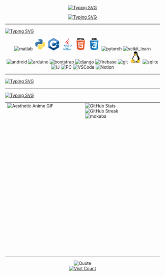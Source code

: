 <p align="center">
 <a href="https://git.io/typing-svg"><img src="https://readme-typing-svg.demolab.com?font=Permanent+Marker&size=45&duration=3000&pause=2000&center=true&vCenter=true&width=435&lines=Mamadou+Kaba+%F0%9F%8F%84%F0%9F%8F%BF%E2%80%8D%E2%99%82%EF%B8%8F" alt="Typing SVG" /></a>
</p>

<p align="center">
<a href="https://git.io/typing-svg"><img src="https://readme-typing-svg.demolab.com?font=Fira+Code&size=15&duration=3000&pause=200&color=C365FF&background=18255B2D&center=true&vCenter=true&multiline=true&repeat=false&width=575&height=75&lines=+%F0%9F%91%A8%F0%9F%8F%BE%E2%80%8D%F0%9F%92%BBPassionate+Computer+Engineering+student+with+hands-on+;++experience+in+AI%2C+Full-stack+Development%2C+and+Embedded+Systems%2C+;++always+eager+to+learn+and+innovate%F0%9F%98%8E.+" alt="Typing SVG" /></a>
</p>

---
<!-- #EB3AF6FF -->
<a href="https://git.io/typing-svg"><img src="https://readme-typing-svg.demolab.com?font=Fira+Code&size=35&duration=3000&pause=1000&color=EB3AF6&repeat=false&width=435&lines=%F0%9F%92%BB+My+Tech+Stack" alt="Typing SVG" /></a>
<!-- <h3 align="left">Languages and Tools:</h3>-->
<p align="center">  
  <img src="https://upload.wikimedia.org/wikipedia/commons/2/21/Matlab_Logo.png" alt="matlab" width="40" height="40"/> 
  <img src="https://raw.githubusercontent.com/devicons/devicon/master/icons/python/python-original.svg" alt="python" width="40" height="40"/> 
  <img src="https://raw.githubusercontent.com/devicons/devicon/master/icons/cplusplus/cplusplus-original.svg" alt="cplusplus" width="40" height="40"/> 
  <img src="https://raw.githubusercontent.com/devicons/devicon/master/icons/java/java-original.svg" alt="java" width="40" height="40"/> 
  <img src="https://raw.githubusercontent.com/devicons/devicon/master/icons/html5/html5-original-wordmark.svg" alt="html5" width="40" height="40"/> 
  <img src="https://raw.githubusercontent.com/devicons/devicon/master/icons/css3/css3-original-wordmark.svg" alt="css3" width="40" height="40"/> 
  <img src="https://www.vectorlogo.zone/logos/pytorch/pytorch-icon.svg" alt="pytorch" width="40" height="40"/> 
  <img src="https://upload.wikimedia.org/wikipedia/commons/0/05/Scikit_learn_logo_small.svg" alt="scikit_learn" width="40" height="40"/> 
  <img src="https://github.com/yurijserrano/Github-Profile-Readme-Logos/blob/master/ides/android-studio.svg" alt="android" width="40" height="40"/> 
  <img src="https://cdn.worldvectorlogo.com/logos/arduino-1.svg" alt="arduino" width="40" height="40"/> 
  <img src="https://github.com/yurijserrano/Github-Profile-Readme-Logos/blob/master/frameworks/boostrap.svg" alt="bootstrap" width="40" height="40"/> 
  <img src="https://cdn.worldvectorlogo.com/logos/django.svg" alt="django" width="40" height="40"/> 
  <img src="https://www.vectorlogo.zone/logos/firebase/firebase-icon.svg" alt="firebase" width="40" height="40"/> 
  <img src="https://www.vectorlogo.zone/logos/git-scm/git-scm-icon.svg" alt="git" width="40" height="40"/> 
  <img src="https://raw.githubusercontent.com/devicons/devicon/master/icons/linux/linux-original.svg" alt="linux" width="40" height="40"/> 
  <img src="https://www.vectorlogo.zone/logos/sqlite/sqlite-icon.svg" alt="sqlite" width="40" height="40"/> 
  <img src="https://github.com/yurijserrano/Github-Profile-Readme-Logos/blob/master/ides/intellij.svg" alt="IJ" width="40" height="40"/> 
  <img src="https://github.com/yurijserrano/Github-Profile-Readme-Logos/blob/master/ides/pycharm.svg" alt="PC" width="40" height="40"/> 
  <img src="https://github.com/yurijserrano/Github-Profile-Readme-Logos/blob/master/text%20editors/vscode.svg" alt="VSCode" width="40" height="40"/> 
  <img src="https://upload.wikimedia.org/wikipedia/commons/e/e9/Notion-logo.svg" alt="Notion" width="40" height="40"/>
</p>

---
<!-- #4EE3F6FF -->
<a href="https://git.io/typing-svg"><img src="https://readme-typing-svg.demolab.com?font=Fira+Code&size=35&duration=3000&pause=1000&color=4EE3F6&repeat=false&width=435&lines=%F0%9F%9A%80+My+Projects" alt="Typing SVG" /></a>





---
<a href="https://git.io/typing-svg"><img src="https://readme-typing-svg.demolab.com?font=Fira+Code&size=35&duration=3000&pause=1000&color=EB3AF6&repeat=false&width=435&lines=%F0%9F%93%88+My+Github+Stats" alt="Typing SVG" /></a>
<table align="center">
  <tr>
    <td style="width: 350px; height: 495px; vertical-align: top;">
      <img src="https://media3.giphy.com/media/v1.Y2lkPTc5MGI3NjExdmhtd2h5dnJnMGFtanFyc2VsYXUwbWRlamRncjhoMWdjZzB5ZzZ4YyZlcD12MV9pbnRlcm5hbF9naWZfYnlfaWQmY3Q9Zw/gioLPAqDRZjzYpmuCp/giphy.webp" alt="Aesthetic Anime GIF" style="width: 100%; height: 100%; object-fit: cover;" />
    </td>
    <td style="width: 350px; vertical-align: top;">
      <img src="https://github-readme-stats.vercel.app/api?username=mdkaba&show_icons=true&theme=tokyonight" alt="GitHub Stats" width="350"/>
      <br />
      <img src="https://streak-stats.demolab.com?user=mdkaba&theme=tokyonight" alt="GitHub Streak" width="350"/>
      <br/>
      <img src="https://github-readme-stats.vercel.app/api/top-langs?username=mdkaba&show_icons=true&locale=en&layout=compact&theme=tokyonight" alt="mdkaba" width="350"/>
    </td>
  </tr>
</table>

<div align="center">
  <img src="https://quotes-github-readme.vercel.app/api?type=horizontal&theme=radical" alt="Quote" />
</div>

<div align="center">
  <a href="https://visitcount.itsvg.in">
    <img src="https://visitcount.itsvg.in/api?id=mdkaba&icon=0&color=11" alt="Visit Count" />
  </a>
</div>


